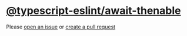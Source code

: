 [@typescript-eslint/await-thenable](https://typescript-eslint.io/rules/await-thenable)
======================================================================================
Please [open an issue](https://github.com/professional-js/eslint-config/issues/new)
or [create a pull request](https://github.com/professional-js/eslint-config/edit/main/src/rules-configurations/@typescript-eslint/await-thenable.md)
